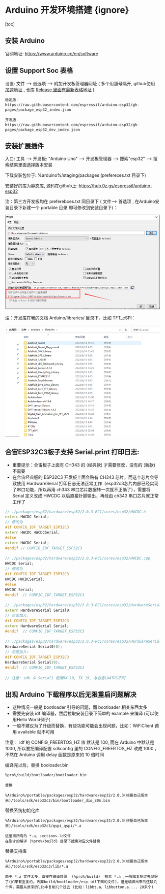 # Arduino 开发环境搭建 {ignore}

[toc]

## 安装 Arduino 

官网地址: https://www.arduino.cc/en/software

## 设置 Support Soc 表格

设置: 文件 --> 首选项 --> 附加开发板管理器网址 ( 多个用逗号隔开, github使用 [加速地址](https://hub.0z.gs) ,  仓库 [Release 里面有最新表格地址](https://hub.0z.gs/espressif/arduino-esp32/releases) )

```text
稳定版：
https://raw.githubusercontent.com/espressif/arduino-esp32/gh-pages/package_esp32_index.json

开发版：
https://raw.githubusercontent.com/espressif/arduino-esp32/gh-pages/package_esp32_dev_index.json
```


## 安装扩展插件 

入口:  工具 --> 开发板: "Arduino Uno" --> 开发板管理器 --> 搜索"esp32" --> 搜索结果里面选择版本安装 

下载安装包位于: %arduino%/staging/packages (prefereces.txt 目录下)

安装好的库为静态库, 源码在github上:  https://hub.0z.gs/espressif/arduino-esp32

注：第三方开发板均在 preferebces.txt 同目录下 ( 文件--> 首选项 , 在Arduino安装目录下新建一个 portable 目录 即可修改到安装目录下)：

![首选项目录](./img/arduino_config.png)

注：开发库在我的文档 Arduino/libraries/ 目录下，比如 TFT_eSPI：

![开发库](./img/arduino_library.png)

## 合宙ESP32C3板子支持 Serial.print 打印日志: 

- 重要提示：合宙板子上面有 CH343 的 (经典款) 才需要修改，没有的 (新款) 不需要
- 在合宙经典版的 ESP32C3 开发板上面会贴有 CH343 芯片，而这个芯片会导致使用 HardwareSerial 打印日志无法正常工作（esp32c3芯片内部已经实现了串口功能，所以再用 ch343 串口芯片数据转一次就不正确了），需要将 Serial 定义改成 HWCDC 以后直接针脚输出，再经由 ch343 串口芯片就正常工作了 

```C++
// ./packages/esp32/hardware/esp32/2.0.3-RC1/cores/esp32/HWCDC.h 
extern HWCDC Serial;
// 修改为 
#if CONFIG_IDF_TARGET_ESP32C3
extern HWCDC HWCDCSerial;
#else
extern HWCDC Serial;
#endif // CONFIG_IDF_TARGET_ESP32C3 

// ./packages/esp32/hardware/esp32/2.0.3-RC1/cores/esp32/HWCDC.cpp
HWCDC Serial;
// 修改为 
#if CONFIG_IDF_TARGET_ESP32C3
HWCDC HWCDCSerial;
#else
HWCDC Serial;
#endif  // CONFIG_IDF_TARGET_ESP32C3 

// ./packages/esp32/hardware/esp32/2.0.3-RC1/cores/esp32/HardwareSerial.h
extern HardwareSerial Serial0;
// 后面加入: 
#if CONFIG_IDF_TARGET_ESP32C3
extern HardwareSerial Serial;
#endif  // CONFIG_IDF_TARGET_ESP32C3 

// ./packages/esp32/hardware/esp32/2.0.3-RC1/cores/esp32/HardwareSerial.cpp 
HardwareSerial Serial0(0);
// 后面加入: 
#if CONFIG_IDF_TARGET_ESP32C3
HardwareSerial Serial(0);
#endif  // CONFIG_IDF_TARGET_ESP32C3 

// 注意: sdk 中 Serial1 使用RX 18, TX 19, 与合宙LUATOS不同 
```

## 出现 Arduino 下载程序以后无限重启问题解决 

- 这种情况一般是 bootloader 引导的问题，而 bootloader 相关东西太多 
- 需要先安装 idf 编译器，然后拉取安装目录下简单的 example 来编译 (可以使用Hello World例子)
- 一般不建议为了升级而替换，有些功能可能会出现问题，比如：WiFiClient 调用 available 就不可用 

注意： idf 的 CONFIG_FREERTOS_HZ 值 默认是 100, 而在 Arduino 中默认是 1000, 所以要把编译配置 sdkconfig 里的 CONFIG_FREERTOS_HZ 改成 1000 ，不然在 Arduino 调用 delay 函数是原来的 10 倍时间 

编译完以后，替换 booloader.bin 

```TXT
%pro%/build/bootloader/bootloader.bin  

替换 

%Arduino%/portable/packages/esp32/hardware/esp32/2.0.3(根据自己版本来)/tools/sdk/esp32c3/bin/bootloader_dio_80m.bin
```

替换系统初始化库 

```TXT
%Arduino%/portable/packages/esp32/hardware/esp32/2.0.3(根据自己版本来)/tools/sdk/esp32c3/qspi_qspi/*.a 

这里面所有的 *.a、sections.ld文件 
在刚才的编译 (%pro%/build) 目录下搜索对应文件替换  
```

替换支持库 

```TXT
%Arduino%/portable/packages/esp32/hardware/esp32/2.0.3(根据自己版本来)/tools/sdk/esp32c3/lib/*.a 

由于 *.a 文件太多，直接在编译目录  (%pro%/build)  搜索 *.a ,一股脑复制过去就好了(如果有重复的，丢弃build/bootloader/esp-idf下面的文件)，但是编译出来的还缺几个库，需要从原来的lib中复制几个过去 (比如：libbt.a、libbutton.a.... 20来个)  
```

